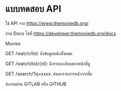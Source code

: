 # แบบทดสอบ API
ใช้ API จาก https://www.themoviedb.org/

อ่าน Docs ได้ที่ https://developer.themoviedb.org/docs

Movies

GET /watch/list: ดึงข้อมูลหนังทั้งหมด

GET /watch/list/{id}: ดึงรายละเอียดของหนังที่ดู

GET /search/?q=xxxx: ค้นหารายการหนังจากชื่อ


ส่งงานผ่าน GITLAB หรือ GITHUB
